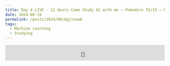 ```yaml
---
title: Day 4 LIVE - 12 Hours Come Study AI with me — Pomodoro 75/15 — Relaxing LoFi + Rain
date: 2024-06-19
permalink: /posts/2024/06/0gjtsoe6
tags:
  - Machine Learning
  - Studying
---
```


<iframe width="100%" height="50" src="https://www.youtube.com/embed/qR3S8-bODkE" frameborder="0" allowfullscreen></iframe>
